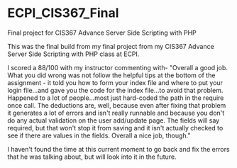 # ECPI_CIS367_Final
Final project for CIS367 Advance Server Side Scripting with PHP

This was the final build from my final project from my CIS367 Advance Server Side Scripting with PHP class at ECPI.

I scored a 88/100 with my instructor commenting with-
"Overall a good job. What you did wrong was not follow the helpful tips at the bottom of the assignment - 
it told you how to form your index file and where to put your login file...and gave you the code for the index file...to avoid that problem. 
Happened to a lot of people...most just hard-coded the path in the require once call. 
The deductions are, well, because even after fixing that problem it generates a lot of errors and isn't really runnable and because you don't 
do any actual validation on the user add/update page. The fields will say required, but that won't stop it from saving and it isn't actually 
checked to see if there are values in the fields. Overall a nice job, though."

I haven't found the time at this current moment to go back and fix the errors that he was talking about, but will look into it in the future.

